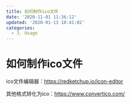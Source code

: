 ```yaml
---
title: 如何制作ico文件
date: '2020-11-01 11:36:12'
updated: '2020-01-13 18:41:02'
categories:
  - 3. Usage
---
```

# 如何制作ico文件

ico文件编辑器：<https://redketchup.io/icon-editor>

其他格式转化为ico：<https://www.convertico.com/>
